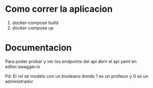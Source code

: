 # Como correr la aplicacion

1. docker-compose build
2. docker-compose up

# Documentacion

Para poder probar y ver los endpoints del api abrir el api.yaml en editor.swagger.io

Pd: El rol se modelo con un booleano donde 1 es un profesor y 0 es un administrador